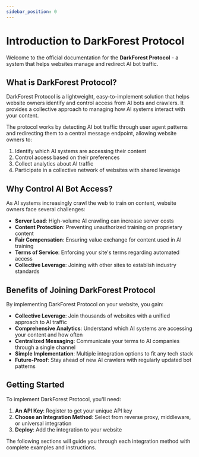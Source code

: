 ```yaml
---
sidebar_position: 0
---
```


# Introduction to DarkForest Protocol

Welcome to the official documentation for the **DarkForest Protocol** - a system that helps websites manage and redirect AI bot traffic.

## What is DarkForest Protocol?

DarkForest Protocol is a lightweight, easy-to-implement solution that helps website owners identify and control access from AI bots and crawlers. It provides a collective approach to managing how AI systems interact with your content.

The protocol works by detecting AI bot traffic through user agent patterns and redirecting them to a central message endpoint, allowing website owners to:

1. Identify which AI systems are accessing their content
2. Control access based on their preferences
3. Collect analytics about AI traffic
4. Participate in a collective network of websites with shared leverage

## Why Control AI Bot Access?

As AI systems increasingly crawl the web to train on content, website owners face several challenges:

- **Server Load**: High-volume AI crawling can increase server costs
- **Content Protection**: Preventing unauthorized training on proprietary content
- **Fair Compensation**: Ensuring value exchange for content used in AI training
- **Terms of Service**: Enforcing your site's terms regarding automated access
- **Collective Leverage**: Joining with other sites to establish industry standards

## Benefits of Joining DarkForest Protocol

By implementing DarkForest Protocol on your website, you gain:

- **Collective Leverage**: Join thousands of websites with a unified approach to AI traffic
- **Comprehensive Analytics**: Understand which AI systems are accessing your content and how often
- **Centralized Messaging**: Communicate your terms to AI companies through a single channel
- **Simple Implementation**: Multiple integration options to fit any tech stack
- **Future-Proof**: Stay ahead of new AI crawlers with regularly updated bot patterns

## Getting Started

To implement DarkForest Protocol, you'll need:

1. **An API Key**: Register to get your unique API key
2. **Choose an Integration Method**: Select from reverse proxy, middleware, or universal integration
3. **Deploy**: Add the integration to your website

The following sections will guide you through each integration method with complete examples and instructions.
